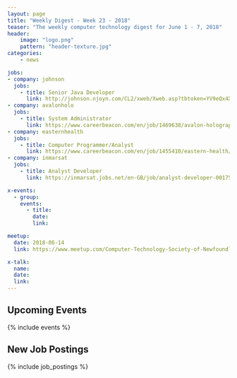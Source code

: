 ```yaml
---
layout: page
title: "Weekly Digest - Week 23 - 2018"
teaser: "The weekly computer technology digest for June 1 - 7, 2018"
header:
    image: "logo.png"
    pattern: "header-texture.jpg"
categories:
    - news

jobs:
- company: johnson
  jobs:
    - title: Senior Java Developer
      link: http://johnson.njoyn.com/CL2/xweb/Xweb.asp?tbtoken=YV9eQx4XCGp2E30uJS5ALiReMFYgCCQ4dBZEcFgqAUhYU1EPExcsX0UZWDIcBWN8AgkbVhJaS3YqWA%3D%3D&chk=dFlbQBJe&CLID=27826&page=jobdetails&JobID=J0318-1242&brid=194968&lang=1
- company: avalonholo
  jobs:
    - title: System Administrator
      link: https://www.careerbeacon.com/en/job/1469638/avalon-holographics/system-administrator/st-john-s
- company: easternhealth
  jobs:
    - title: Computer Programmer/Analyst
      link: https://www.careerbeacon.com/en/job/1455410/eastern-health/computer-programmer-analyst/st-john-s
- company: inmarsat
  jobs:
    - title: Analyst Developer
      link: https://inmarsat.jobs.net/en-GB/job/analyst-developer-001750/J3N28F60MHMHGYMVT2B

x-events:
  - group: 
    events:
      - title: 
        date: 
        link: 

meetup:
  date: 2018-06-14
  link: https://www.meetup.com/Computer-Technology-Society-of-Newfoundland-and-Labrador/events/rpdzmpyxjbsb/

x-talk:
  name: 
  date: 
  link: 
---
```


## Upcoming Events
{% include events %}

## New Job Postings
{% include job_postings %}
